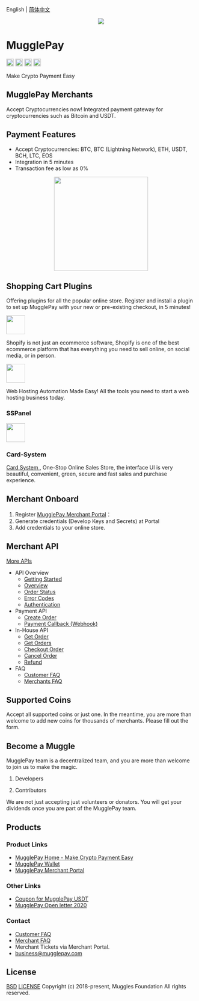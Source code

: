 English | [简体中文](/Readme-CN.md)

<p align="center">
  <a href=" https://www.mugglepay.com">
    <img src="https://dcdn.mugglepay.com/dt/pay/logo/mplogo1.png" />
  </a>
</p>

# MugglePay

<img src="http://dcdn.mugglepay.com/pay/media/git/git-license.png" height="20px" /></a>
<img src="http://dcdn.mugglepay.com/pay/media/git/git-build.png" height="20px" /></a>
<img src="http://dcdn.mugglepay.com/pay/media/git/git-codecov.png" height="20px" /></a>
<img src="http://dcdn.mugglepay.com/pay/media/git/git-build.png" height="20px" /></a>

Make Crypto Payment Easy

## MugglePay Merchants
Accept Cryptocurrencies now! Integrated payment gateway for cryptocurrencies such as Bitcoin and USDT.

## Payment Features
 - Accept Cryptocurrencies: BTC, BTC (Lightning Network), ETH, USDT, BCH, LTC, EOS
 - Integration in 5 minutes
 - Transaction fee as low as 0%

<p align="center">
<img src="https://dcdn.mugglepay.com/pay/media/git/cryptos.png" width="250px"/>
</p>

## Shopping Cart Plugins

Offering plugins for all the popular online store. Register and install a plugin to set up MugglePay with your new or pre-existing checkout, in 5 minutes!

<a href="https://medium.com/@mugglepay/mugglepay-crypto-payment-plugin-launches-on-shopify-6904f3c3eca">
<img src="https://dcdn.mugglepay.com/pay/media/git/shopify.png" height="50px" style="padding-right: 50px;"/>  
</a>

Shopify is not just an ecommerce software, Shopify is one of the best ecommerce platform that has everything you need to sell online, on social media, or in person.


<a href="https://github.com/bitpaydev/bitpayxForWHMCS">
<img src="https://dcdn.mugglepay.com/pay/media/git/whmcs.png" height="50px" style="padding-right: 50px;"/>
</a>

Web Hosting Automation Made Easy! All the tools you need to start a web hosting business today.



### SSPanel

<a href="https://github.com/bitpaydev/bitpayx/tree/master/bitpayx">
<img src="https://dcdn.mugglepay.com/pay/media/git/sspanel.png" height="50px" style="padding-right: 50px;"/>
</a>

### Card-System

<a href="https://github.com/Tai7sy/card-gateway/tree/master/Pay/MugglePay">
Card System
</a>, One-Stop Online Sales Store, the interface UI is very beautiful, convenient, green, secure and fast sales and purchase experience.


## Merchant Onboard
1. Register [MugglePay Merchant Portal](https://merchants.mugglepay.com/user/register?ref=MP37E56967)：
2. Generate credentials (Develop Keys and Secrets) at Portal
3. Add credentials to your online store.


## Merchant API

[More APIs](/API)
  - API Overview
    - [Getting Started](/API/faq/GetStarted.md)
    - [Overview](/API/faq/Overview.md)
    - [Order Status](/API/basic/OrderStatus.md)
    - [Error Codes](/API/basic/ErrorCodes.md)
    - [Authentication](/API/basic/Authentication.md)
  - Payment API
    - [Create Order](/API/order/CreateOrder.md)
    - [Payment Callback (Webhook)](/API/order/PaymentCallback.md)
  - In-House API
    - [Get Order](/API/order/GetOrder.md)
    - [Get Orders](/API/order/GetOrders.md)
    - [Checkout Order](/API/order/CheckoutOrder.md)
    - [Cancel Order](/API/order/CancelOrder.md)
    - [Refund](/API/order/Refund.md)
  - FAQ
    - [Customer FAQ](/API/faq/CustomerFAQ.md)
    - [Merchants FAQ](/API/faq/MerchantFAQ.md)

## Supported Coins

Accept all supported coins or just one. In the meantime, you are more than welcome to add new coins for thousands of merchants. Please fill out the form.

## Become a Muggle
MugglePay team is a decentralized team, and you are more than welcome to join us to make the magic.

1. Developers

2. Contributors

We are not just accepting just volunteers or donators. You will get your dividends once you are part of the MugglePay team.

## Products

### Product Links

 - [MugglePay Home - Make Crypto Payment Easy](https://www.mugglepay.com)
 - [MugglePay Wallet](https://wallet.mugglepay.com)
 - [MugglePay Merchant Portal](https://merchants.mugglepay.com)

### Other Links

 - [Coupon for MugglePay USDT](https://github.com/MugglePay/MugglePay/blob/api/coupon.md)
 - [MugglePay Open letter 2020](https://github.com/MugglePay/MugglePay/blob/api/ALetterTo2020.md)

### Contact
 - [Customer FAQ](/API/faq/CustomerFAQ.md)
 - [Merchant FAQ](/API/faq/MerchantFAQ.md)
 - Merchant Tickets via Merchant Portal.
 - business@mugglepay.com

## License
[BSD](https://www.wikiwand.com/en/BSD_licenses)
[LICENSE](https://github.com/MugglePay/MugglePay/blob/api/LICENSE)
Copyright (c) 2018-present, Muggles Foundation All rights reserved.
